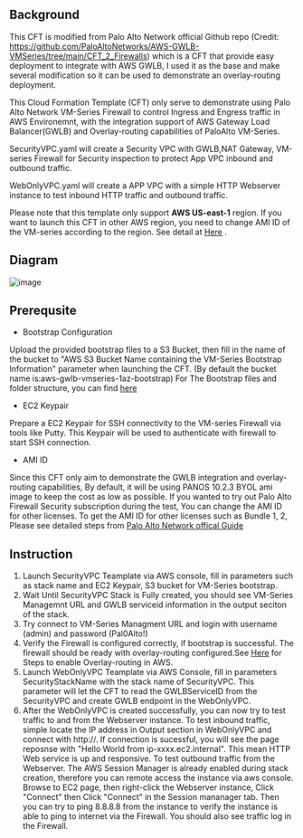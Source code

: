 ## Background

This CFT is modified from Palo Alto Network official Github repo (Credit: https://github.com/PaloAltoNetworks/AWS-GWLB-VMSeries/tree/main/CFT_2_Firewalls) which is a CFT that provide easy deployment to integrate with AWS GWLB, I used it as the base and make several modification so it can be used to demonstrate an overlay-routing deployment.

This Cloud Formation Template (CFT) only serve to demonstrate using Palo Alto Network VM-Series Firewall to control Ingress and Engress traffic in AWS Environemnt, with the integration support of AWS Gateway Load Balancer(GWLB) and Overlay-routing capabilities of PaloAlto VM-Series. 

SecurityVPC.yaml 
will create a Security VPC with GWLB,NAT Gateway, VM-series Firewall for Security inspection to protect App VPC inbound and outbound traffic.

WebOnlyVPC.yaml 
will create a APP VPC with a simple HTTP Webserver instance to test inbound HTTP traffic and outbound traffic.

Please note that this template only support **AWS US-east-1** region. If you want to launch this CFT in other AWS region, you need to change AMI ID of the VM-series according to the region. See detail at [Here](https://docs.paloaltonetworks.com/vm-series/11-0/vm-series-deployment/set-up-the-vm-series-firewall-on-aws/deploy-the-vm-series-firewall-on-aws/obtain-the-ami/get-amazon-machine-image-ids) .

## Diagram

![image](https://user-images.githubusercontent.com/22727679/208853498-8d8966a7-b9b2-472b-a91a-5cc8a2e70d00.png)

## Prerequsite

+ Bootstrap Configuration

Upload the provided bootstrap files to a S3 Bucket, then fill in the name of the bucket to  "AWS S3 Bucket Name containing the VM-Series Bootstrap Information" parameter when launching the CFT. (By default the bucket name is:aws-gwlb-vmseries-1az-bootstrap)
For The Bootstrap files and folder structure, you can find [here](https://docs.paloaltonetworks.com/vm-series/11-0/vm-series-deployment/bootstrap-the-vm-series-firewall/bootstrap-the-vm-series-firewall-in-aws)


+ EC2 Keypair

Prepare a EC2 Keypair for SSH connectivity to the VM-series Firewall via tools like Putty. 
This Keypair will be used to authenticate with firewall to start SSH connection.

+ AMI ID

Since this CFT only aim to demonstrate the GWLB integration and overlay-routing capabilities,
By default, it will be using PANOS 10.2.3 BYOL ami image to keep the cost as low as possible.
If you wanted to try out Palo Alto Firewall Security subscription during the test,
You can change the AMI ID for other licenses.
To get the AMI ID for other licenses such as Bundle 1, 2,
Please see detailed steps from [Palo Alto Network offical Guide](https://docs.paloaltonetworks.com/vm-series/11-0/vm-series-deployment/set-up-the-vm-series-firewall-on-aws/deploy-the-vm-series-firewall-on-aws/obtain-the-ami/get-amazon-machine-image-ids)


## Instruction
1. Launch SecurityVPC Teamplate via AWS console, fill in parameters such as stack name and EC2 Keypair, S3 bucket for VM-Series bootstrap.
2. Wait Until SecurityVPC Stack is Fully created, you should see VM-Series Managemnt URL and GWLB serviceid information in the output seciton of the stack.
3. Try connect to VM-Series Managment URL and login with username (admin) and password (Pal0Alto!)
4. Verify the Firewall is configured correctly, if bootstrap is successful. The firewall should be ready with overlay-routing configured.See [Here]( https://docs.paloaltonetworks.com/vm-series/10-1/vm-series-deployment/set-up-the-vm-series-firewall-on-aws/vm-series-integration-with-gateway-load-balancer/integrate-the-vm-series-with-an-aws-gateway-load-balancer/enable-overlay-routing-for-the-vm-series-on-aws) for Steps to enable Overlay-routing in AWS.
5. Launch WebOnlyVPC Teamplate  via AWS Console, fill in parameters SecurityStackName with the stack name of SecurityVPC. This parameter will let the CFT to read the GWLBServiceID from the SecurityVPC and create GWLB endpoint in the WebOnlyVPC.
6. After the WebOnlyVPC is created successfully, you can now try to test traffic to and from the Webserver instance.
To test inbound traffic, simple locate the IP address in Output section in WebOnlyVPC and connect with http://<Web Server IP>. If connection is sucessful, you will see the page reposnse with "Hello World from ip-xxxx.ec2.internal". This mean HTTP Web service is up and responsive.
To test outbound traffic from the Webserver. The AWS Session Manager is already enabled during stack creation, therefore you can remote access the instance via aws console. Browse to EC2 page, then right-click the Webserver instance, Click "Connect" then Click "Connect" in the Session mananager tab. Then you can try to ping 8.8.8.8 from the instance to verify the instance is able to ping to internet via the Firewall. You should also see traffic log in the Firewall.
